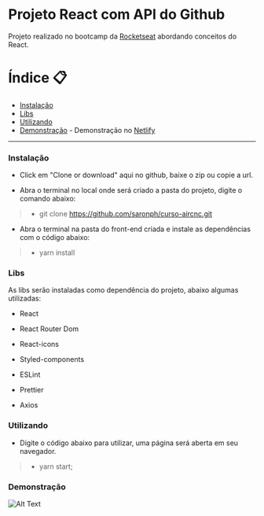 # Projeto React com API do Github
Projeto realizado no bootcamp da [Rocketseat](https://rocketseat.com.br/) abordando conceitos do React.

Índice :clipboard:
=============================

- [Instalação](#instalação)
- [Libs](#libs)
- [Utilizando](#utilizando)
- [Demonstração](#demonstração) - Demonstração no [Netlify](https://friendly-leavitt-915504.netlify.com/)

----------------------------------

### Instalação

* Click em "Clone or download" aqui no github, baixe o zip ou copie a url.

* Abra o terminal no local onde será criado a pasta do projeto, digite o comando abaixo:
> * git clone https://github.com/saronph/curso-aircnc.git

* Abra o terminal na pasta do front-end criada e instale as dependências com o código abaixo:
> * yarn install

### Libs

As libs serão instaladas como dependência do projeto, abaixo algumas utilizadas:

* React

* React Router Dom

* React-icons

* Styled-components

* ESLint

* Prettier

* Axios

### Utilizando

* Digite o código abaixo para utilizar, uma página será aberta em seu navegador.
>	* yarn start;

### Demonstração

![Alt Text](https://github.com/saronph/Curso-AirCnC/blob/master/frontend/.github/frontend.gif)
